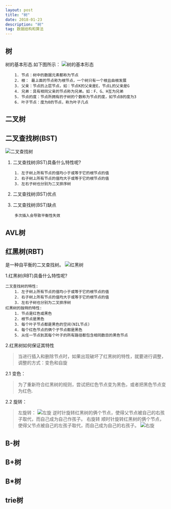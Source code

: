 ```yaml
---
layout: post
title: "树"
date: 2018-01-23
description: "树"
tag: 数据结构和算法
---
```


## 树
   树的基本形态.如下图所示：
   ![树的基本形态](https://images2015.cnblogs.com/blog/801753/201602/801753-20160212120244792-2033644242.png)
```
    1. 节点：树中的数据元素都称为节点
    2. 根： 最上面的节点称为根节点，一个树只有一个根且由根发展
    3. 父亲：节点的上层节点，如：节点K的父亲是E，节点L的父亲是G
    4. 兄弟：具有相同父亲的节点称为兄弟。如：F、G、H互为兄弟
    5. 节点的度：节点所拥有的子树的个数称为节点的度，如节点B的度为3
    6. 叶子节点：度为0的节点，称为叶子几点
```

## 二叉树


## 二叉查找树(BST)
![二叉查找树](https://allenfancy.github.io/images/mysql/bst.png)
1. 二叉查找树(BST)具备什么特性呢?
```
    1. 左子树上所有节点的值均小于或等于它的根节点的值
    2. 右子树上所有节点的值均大于或等于它的根节点的值
    3. 左右子树也分别为二叉排序树
```
2. 二叉查找树(BST)优点

3. 二叉查找树(BST)缺点
```
    多次插入会导致平衡性失效
```

## AVL树

## 红黑树(RBT)
是一种自平衡的二叉查找树。
![红黑树](https://allenfancy.github.io/images/mysql/rbt.png)

1.红黑树(RBT)具备什么特性呢?

```
二叉查找树的特性:
    1. 左子树上所有节点的值均小于或等于它的根节点的值
    2. 右子树上所有节点的值均大于或等于它的根节点的值
    3. 左右子树也分别为二叉排序树
红黑树的独特的特性:
    1. 节点是红色或黑色
    2. 根节点是黑色
    3. 每个叶子节点都是黑色的空间(NIL节点)
    4. 每个红色节点的俩个子节点都是黑色
    5. 从任一节点到其每个叶子的所有路径都包含相同数目的黑色节点
```

2.红黑树如何保证其特性
>当进行插入和删除节点时，如果出现破坏了红黑树的特性，就要进行调整，调整的方式：变色和自旋

2.1 变色：
>为了重新符合红黑树的规则，尝试把红色节点变为黑色，或者把黑色节点变为红色.

2.2 旋转：
>左旋转：
    ![左旋](https://allenfancy.github.io/images/mysql/左旋.png)
        逆时针旋转红黑树的俩个节点，使得父节点被自己的右孩子取代，而自己成为自己作孩子。
>右旋转
        顺时针旋转红黑树的俩个节点，使得父节点被自己的左孩子取代，而自己成为自己的右孩子。
    ![右旋](https://allenfancy.github.io/images/mysql/右旋.png)


## B-树

## B+树

## B*树

## trie树

